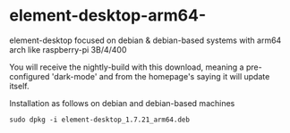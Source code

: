 # element-desktop-arm64-
element-desktop focused on debian &amp; debian-based systems with arm64 arch
like raspberry-pi 3B/4/400

You will receive the nightly-build with this download, meaning a pre-configured 'dark-mode' and from the homepage's saying it will update itself. 


Installation as follows on debian and debian-based machines

`sudo dpkg -i element-desktop_1.7.21_arm64.deb `
